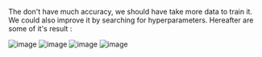 The don't have much accuracy, we should have take more data to train it.
We could also improve it by searching for hyperparameters.
Hereafter are some of it's result :

![image](https://github.com/el-masry-abdelrhman/RNN-Model-in-Python-for-Baudelaire-Style-Poem-Generation/assets/167316924/d2ad1211-c487-4b2b-9014-1e76a71bad18)
![image](https://github.com/el-masry-abdelrhman/RNN-Model-in-Python-for-Baudelaire-Style-Poem-Generation/assets/167316924/cb31ce4f-cc7c-4b7e-b6b5-2f7fe33026e5)
![image](https://github.com/el-masry-abdelrhman/RNN-Model-in-Python-for-Baudelaire-Style-Poem-Generation/assets/167316924/75234ee8-1e04-41a4-b804-6401ca3d0d3c)
![image](https://github.com/el-masry-abdelrhman/RNN-Model-in-Python-for-Baudelaire-Style-Poem-Generation/assets/167316924/31bdaa4b-78f1-46ec-8c62-7590b67a569b)

